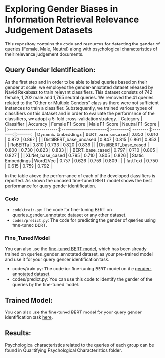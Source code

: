 # Exploring Gender Biases in Information Retrieval Relevance Judgement Datasets
This repository contains the code and resources for detecting the gender of queries (Female, Male, Neutral) along with psychological characteristics of their relevance judgement documents. 
## Query Gender Identification:
As the first step and in order to be able to label queries based on their gender at scale, we employed the [gender-annotated dataset](https://github.com/navid-rekabsaz/GenderBias_IR/blob/master/resources/queries_gender_annotated.csv) released by Navid Rekabsaz to train relevant classifiers. This dataset consists of 742 female, 1,202 male and 1,765 neutral queries. We removed the 41 queries related to the "Other or Multiple Genders" class as there were not sufficient instances to train a classifier. Substequently, we trained various types of  classifiers on this dataset and in order to evaluate the performance of the classifiers, we adopt a 5-fold cross-validation strategy.
|          Category         |        Classifier       |  Accuracy | Female F1-Score | Male F1-Score | Neutral F1-Score |
|:-------------------------:|:-----------------------:|:---------:|:--------:|:--------:|:-------:|
|      Dynamic Embeddings   |    BERT_base_uncased    |   0.856   |   0.816  |   0.872  |  0.862  |
|                           | DistilBERT_base_uncased |   0.847   |   0.815  |   0.861  |  0.853  |
|                           |         RoBERTa         |   0.810   |   0.733  |   0.820  |  0.836  |
|                           |  DistilBERT_base_cased  |   0.800   |   0.730  |   0.823  |  0.833  |
|                           |     BERT_base_cased     |   0.797   |   0.710  |   0.805  |  0.827  |
|                           |     XLNet_base_cased    |   0.795   |   0.710  |   0.805  |  0.826  |
|      Static Embeddings    |         Word2Vec        |   0.757   |   0.626  |   0.756  |  0.809  |
|                           |         fastText        |   0.750   |   0.615  |   0.759  |  0.792  |

In the table above the performance of each of the developed classifiers is reported. As shown the uncased fine-tuned BERT model shows the best
performance for query gender identification.
### Code
- `code\train.py`: The code for fine-tuning BERT on queries_gender_annotated dataset or any other dataset.
- `codes/predict.py`: The code for predicting the gender of queries using fine-tuned BERT.
### Fine_Tuned Model
You can also use the [fine-tuned BERT model](https://drive.google.com/file/d/1_YTRs4v5DVUGUffnRHS_3Yk4qteJKO6w/view?usp=sharing), which has been already trained on queries_gender_annotated dataset, as your pre-trained model and use it for your query gender identification task.



- codes/train.py: The code for fine-tuning BERT model on the [gender-annotated dataset](https://github.com/navid-rekabsaz/GenderBias_IR/blob/master/resources/queries_gender_annotated.csv).
- codes/predict.py: You can use this code to identify the gender of the queries by the fine-tuned model.
## Trained Model:
You can also use the fine-tuned BERT model for your query gender identification task [here](https://drive.google.com/file/d/1_YTRs4v5DVUGUffnRHS_3Yk4qteJKO6w/view?usp=sharing).
## Results:
Psychological characteristics related to the queries of each group can be found in Quantifying Psychological Characteristics folder.
